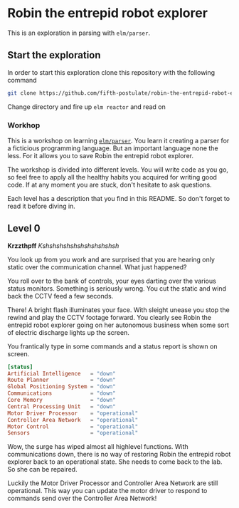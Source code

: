 # Robin the entrepid robot explorer
This is an exploration in parsing with `elm/parser`.

## Start the exploration
In order to start this exploration clone this repository with the following command

```sh
git clone https://github.com/fifth-postulate/robin-the-entrepid-robot-explorer.git
```

Change directory and fire up `elm reactor` and read on

### Workhop
This is a workshop on learning [`elm/parser`][elm/parser]. You learn it creating a parser for a ficticious programming language. But an important language none the less. For it allows you to save Robin the entrepid robot explorer.

The workshop is divided into different levels. You will write code as you go, so feel free to apply all the healthy habits you acquired for writing good code. If at any moment you are stuck, don't hesitate to ask questions.

Each level has a description that you find in this README. So don't forget to read it before diving in.

## Level 0
**Krzzthpff** _Kshshshshshshshshshshsh_

You look up from you work and are surprised that you are hearing only static over the communication channel. What just happened?

You roll over to the bank of controls, your eyes darting over the various status monitors. Something is seriously wrong. You cut the static and wind back the CCTV feed a few seconds.

There! A bright flash illuminates your face. With sleight unease you stop the rewind and play the CCTV footage forward. You clearly see Robin the entrepid robot explorer going on her autonomous business when some sort of electric discharge lights up the screen.

You frantically type in some commands and a status report is shown on screen.

```toml
[status]
Artificial Intelligence   = "down"
Route Planner             = "down"
Global Positioning System = "down"
Communications            = "down"
Core Memory               = "down"
Central Processing Unit   = "down"
Motor Driver Processor    = "operational"
Controller Area Network   = "operational"
Motor Control             = "operational"
Sensors                   = "operational"
```

Wow, the surge has wiped almost all highlevel functions. With communications down, there is no way of restoring Robin the entrepid robot explorer back to an operational state. She needs to come back to the lab. So she can be repaired.

Luckily the Motor Driver Processor and Controller Area Network are still operational. This way you can update the motor driver to respond to commands send over the Controller Area Network!  

[elm/parser]: https://package.elm-lang.org/packages/elm/parser/latest/ 